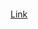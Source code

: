 ```Fruitables online web site Link 
```
[Link](https://viewer.diagrams.net/?tags=%7B%7D&highlight=0000FF&edit=_blank&layers=1&nav=1&title=Untitled%20Diagram.drawio#R7Z1rc6M4FoZ%2FTWo%2FdZclLrY%2FrpOeS016q3d6d7ZnvqQUo9hMYXBjkdj961fYCOwIO6htLJpzqrpmDAGMdV7x6PLqcOPcLtY%2Fp2w5%2F5gEPLqhg2B949zdUEroeCD%2Fl%2B%2FZ7Pb4ZLjbMUvDoDio2vE5%2FMaLncV5sywM%2BOrgQJEkkQiXhzunSRzzqTjYx9I0eTk87CmJDr91yWZc2%2FF5yiJ97%2F%2FCQMyLvb7nVn%2F4hYezefHV1HH83V8WTB1d%2FJTVnAXJy94u58ONc5smidh9WqxveZSXniqY3Xk%2FHflreWcpj0WTE%2F61fPfXz4OHzGdk8e9fbj%2B%2BW%2F3167viKs8syopfPM1WIlnwtLhpsVFFIe9%2FmX8U7DHfNVkJlooiYs5A7pAxECyM5anOHdluRxFbrsLt4bs98zAK7tkmyYS6kNqaPIVrHvy%2BC1h%2BrIzdvbxYvplf%2FEle%2FHNxM%2FmfWRTOYvl5Kn99%2Fo2TlK%2FkvdyzlSiOmItFVHzUi0r9bp4Kvt7bVRTdz1wWgUg38pDir9QrwlgIeTgotl%2F2ZKHUPt9ThOMXO1khxVl57SpY8kMRL4PYUS12p2P2e66%2ByTxJw295pKKiZPfjuN1%2BCRcRi6WsWfBq1yTZ1uNtPMIouk2iJA92nMRci3d%2BUJAmy%2F%2BwdMZFsWOZhLHYloM3kf9kydwO3ns3nrzXW7lNqm35Lz88FbdJvBKp1FV%2BDS7D%2B8LzEE9EsiwuGvEndf20KPf882MipJCPKuBkdXhbFoUMnKYqaEsEjiaCT78dlYH8%2FSJk0e%2FyScniWbQL2vbByaqg1US2tqzL8n1d8K%2BraiKL8ynaPvrmYRBwWW0nL%2FNQ8M9LNs0PepHseKvCnqwBb4drLz6OYXiKi1WFZnw1FslHVMyErD9ZHKy0mJf3%2Bf0ycDUZ%2FDcOv2b81zvLYlDP6d2xk5UMeRjP7ndn%2Bq%2FU4nVELevjldu%2FqHoaXe4K8vEQJY1QMmgRJb5tlPjNRXCdZwcPQnW9djniNY5V3zkyPNofeJDndRwlXRAIOHRQojdBER7XhsfYNjwo0ZugUPBRVQEECCV6W%2FKnMF2Jh5gtOFyCmGgEHENGSBDrBCHUNkLGYAEyahysvuNDzfvsiSBi4OHRXB%2Fg0EH0GSxkx9XZ4dlmBzGYDOsZPEjzcPWeHvpQRLbKvxQyPAz0AY8eBoMWSI%2B26DGyTg%2BD%2Ba%2B%2B0cNtHK7e00OfAOMLFkaA0dFcHPDQoU%2BVITqujY7SJ2oPHQZjl31Dx7BxuHqPDn3scjmXwXuIs8XjCS9t%2FwnSXCPwCOLjzHkHEOJaR4gPd%2Bq8qgMIEeLr3dBwkS9QgYsPA3mA44easEV82MTH0DY%2BqMEMWM%2FoUdYAhIcK%2Bp4KWBCkfLUCbdw1UAg8fmD3wz4%2FnMbrSFvjB9zeB8XOR1kUet9ja7zKloH8XsAAwQ7I0bIZYgekAwCxvgR9CLcDMsQOSFkUegdkmnL5lQ%2BwAWIgEXAAobrj4p%2B7TutpjrxiBoDsMypgxUPfrVssPqoJajlBfvluA%2FofmsHfpLHpNxbGifwzdTpor%2Feo%2Bx8gJaBBC0RZFLoFAlPQnKGXE40B77KNgSaXu4KA1FciUC7XmzQHStOGRXsJzeD2Jp3mXYW%2B08TB6awzFQKOHzXuGeTH1flRl4jmqvzw4aYx8zGPWVkUNYnMQrEBDQ8DeYCDh4vw6AA8anPQXJUeLlx6uEiPsih0esDOIWCgDXDocNBG1wV01KWgue7AFVwfnYM%2BurIo0Ed3rkTgEcSg0YkEaY0gdWlorksQA0tF3wjSPFy9J4juqEAjnZlEwBHErdFMKDanKXID3UXX2D3VnovONUh6DBr9JoMVzdPldsVFpx4jMF10ZSVA%2BHu6%2BwVddGfoBVxLwKMIlEv3Jc2BYt1F5xkMSvesK1nWAKSJpw9Jg3dBGMgDHDzoCOeyOkAP6x46OoI7l1XVAeQHHemzWbCNECbqgIePMXY%2BOoAP%2By46Oobb%2FagqAfKDjvV2BHB%2BGKgDHj9MEiEjP1rjh3UrHTVZy9U3fvj4Rp6qLHRnFHohDEUCECP4TtAuYMS6n476Bv3R3mEEXwtalYXeHUVTtqFIwGFElc2eMHgw48riIB%2FA82SWxCz6UO2dpPntcEWH6pj7ZKuJPDZ%2FcyE2BVVYJpLDyPF1KL6oh4X8%2FGf%2B%2Bb1XbN2t9%2F50p4gjg5xuvuxv7J2Vb1anbbfUebpK1E9OsnTKT9GgcGAIhbBjB6q45SV3Ul4pj5gIn%2FnBfVw%2BVan%2BILiVIpolKXolD%2Bu5r9ZAFjSve81FHczLnZePHQ4ONGvVmSQnbT6b0RWr5FAfGgBklRzi4EBZFPrYAFolz9ALuAbeEDPYXnyYwBwo1q2SQ7hv8B1i%2BtqyKPSFONOiZwDaLmkgEXAAUY8pBIhNgFh3S47gZqwtawACZKTPNcC2uhhoAx450GffAXLYN0oC9tmjzb4qCn1IE10uZhKBRxDMGdUFgli3So7g5owaYc6osij0MUw0uJhJBBxBahZrLdMkyKYC37542gvReMjJc9t67JsssAKNf4OHhcHSnK6YIWrWVwEyQ4yxC1kWhd6FRDPEGXqB1xrA%2FuTF%2B5PmQLFuhhjD7U6OsTtZFoXenSy6BqC9EAYKgccPTGTbAX5Y90KQgYEnpm8AwTS2lQx0TwxsN4SBOMCxgwz0oUiEx9XhYd8OQQZw80ZVlQDxQQY1iWvRjW0mEngYIbigpwsYse6JIATukp6qEiBGCNEHJQK%2BmqbhUoRJDBgjBiLpM0Z%2Bmz19CLKRE%2F%2FxnGaTr58en7Ov7zB5VBcgcs3kUbUyMOiS%2FrgIOVkBQAGktiT03ugijB9edjcFgR5n6gMcOzBFTQfYUb6t0Ro7QGSvPVkBkB26n6Zix4PYLGHMhZwpEnAAwRGsLgDEtQ0QEONXJysAAkQfu1qwNfjOBw5cHe%2BXGVhvEB6twaNpptTW4EFA5KM5XQUQH0QfwKz4AbwDYiCTPlOkPic8RYx0ACPO4IoYOSIEEBx5oxKAAsmRsqgjSZw9sanIUp6CwMjZKgHHEUJxLKsLHLG%2BRp1QEKNZb1QC5Aih%2BohWyoR8WMMliIk%2B4BGk5u2PSJDrE8T6onTiw12VXlUCJAjx9ZZEuGAzGCNZZ8sDHkAGBkYcBEhrAOnAqnSDlkTfAFJWAgQIGegNiWUaTiEDxEAeAAFiMHSBAGkLIG4HFqYbpLfpHUCav%2Fq99wCp8dhsAQJnQv1sjcCjiIvjWF2giP116S7gcSwXx7GqstCbldNksZAlCDu7iYFG4FHExNaJFGmNItdcmH5ECLS5EPpGkbISIEUI0Zen42vDDEUCDyMU3xzSAYx411yjfkQIcN89WVUCxAih%2BiQpvjvMUCQAMeJryuDBjKsXucgn8DyZJTGLPlR7J2l%2BP1zhoTrmPtmKIg%2FO31yITYEVlonkMHR8HYov6mkhP%2F%2BZf37vFVt3670%2F3SnkyCinmy%2F7G3tn5ZvVadstdZ4uk6JZsUqydMpPFM6wGOYRimFHS1Gl88yL7qTAUh4xET7zgxu5PBOUkvSBCXwn3GFV95UrTmXeb%2BqzLrPTtBA9HCFo1rQzoUBZJX6ct8IRRx8hAPRauKoeYOuOOHp3D18Md45i4DX1HMxqd%2FERg%2B%2FAin0bvgMir90blQCZQhzdz4DTl2YaAUgRXA7cBYrY9%2BI7gJcDO7gcuCoL3VIrywRGaruz1QGOHxSz23WCH%2FZfEkdh5Ld7oxYgQGiND2qarWSEeAq6H2IiEnAcIS5ypBMc6YAbHy5HqlqAHCFuDUfQR2kmEoAcQR9lJzhi34%2FvAjZSumikrMoCjZRniwQeRzy9PzKRwT6VFhGm467MAqGe%2FG7TNy2U7%2FO5%2FLPfQ8vd5S13nnErwL7lztM7EZAsdx5a7qqyQMvdZRUDsFGAlrvLdy7NsWLfcucBttx5aLmryqLGcodzXWYiAYgR9Nx1ASP2PXceYM%2Bdh567qix0z91Uhhs4QtB2d7RwKKYL6QRCOmC7A5wvhGK%2BkL2y0LukS7bZrv6BnQTXRCXwQGLSBEWQtAcS6747WtMIBQMSD3Opl2WhRlf1ZaSAGWIgEHAMIWNMpN4Jhtj33I0BZ1IfYyb1qixqMqmjd9tMJOA4QlXaPeSIVY5Q60lw6cBgeLNnHKlqAXKEDvTBTfRuG4oEHEeIXz%2BddpolN%2BCM24NXxm0yaPjcp8PWOhDqytgEuKBxu6wPP5Bxe6g7%2BCEZt4fNW219bwSQod4tQOP2OYqB1yIYol3i8j1Lc6zYN24P4bolqkqATCFD3S2BjjsDgQBEiMH0OCKkNYTYN22rbwOJkObx6j1CRnoPdZkmQTaFTpHmGoFHkRFOcXWBIvZ922QEd4qrqgWIETLSe6QFRlYPcbZ45ClglhgIBRxLKEXbXSdYYt%2B6TeHa7qpagCyhVLfdrebhcnkqa1nvIWKiEHgQKVN7IkSsQsS6d5uavKa2bxAxSHDbe4jUvKVWJLKiPyzTcArZc2cgEngcqUm0iBy5Pkc64N2uybMIhiNlLUCO0JpkibgGyFAkADlikFkROdIeR1z7HDEY3uwdR7zGAes%2FR%2FTBTVwDZCgScBwhY09TBg9mXJmx5SN4nsySmEUfqr2TNL8frvhQHXOfbEWRB%2BdvLsSm4ArLRHIYOr4OxZe9z3%2Fml3rvFVt3a%2FUgyTcUc%2FRwFwMxqyRLp%2FzUj1RWC6FodOxItew4L4KTQkl5xET4zA9upIX1nVajMzCIjgxKuvmyv7F3Vr5ZnbbdukBU1QPvzaiWhs2uhJX4P0qlu35YvYZBLXvwXQkqHWNdPTeoZT7srgTV1xtVUxkydW1cJauaTGUrS3WMGvaLyp0txA5T9jXrIps0pv3m2Ya7skaW1qxzB7RGtqoH2EmmNevmcY3sOYoB12OmNSvuEStnjrx%2BB1asr5GlNevtLT9DrjfwOmzeQOw%2FU%2FSJ3KKPAHqBk4lG4FFkhKb0LlDE%2BjJZOgLsSR%2BhJ70qC320ImYLyPN2BuqAxw%2BTBC3Ij9b4YX%2BBLK1J0QIGIEN8x2pVFjXvWEUfoZlIAHIE37HaCY7YXxw7hPuS1aoWIEdoTQIv9BEaigQeR0Y%2FoPvl%2FYDQmwMHzHDk3pz2wGy3PvE0lCW2dXLUc6GpMaYcJH3TGqNWQ3TFGaNGzn6kgN9cye7kNzaxXdzDtj31n2nKNnsHFA2m6sqf8h3Vc4qoYBatEY94%2BwJ58%2Fix470S1O4OLvuIGRNU3LHCIY7bUHLEteZx%2Fm329CHIRk78x3OaTb5%2BenzOvso715obH9n64WXLs3fvbqjPFjmwZ2JbQIPVPJP%2FXbD1KolEwGK58ZXF0zmTHx6TVLYPQnlOlB8dhM%2Fy4%2FbEj2F84pKJyJ5n%2BQW%2BJv%2FYhNFse9Vn9i0Oy2Pjx9Vye%2FTu0vKn7l395BfuLsxS9ij%2FH6dsnd8oj2ZhxDaL8NuxK75WehSFyxX%2FntaM8TTceHhYvd2aQa7a5ipxvbZU4tqs%2BxdfplD7G2vs7CdrTOsVWG6mSSL2H%2BNSbvOPScDzI%2F4P)